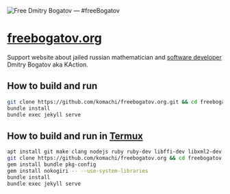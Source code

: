 ![Free Dmitry Bogatov — #freeBogatov](images/freebogatov-en.jpg)

# [freebogatov.org](https://freebogatov.org/en/)

Support website about jailed russian mathematician and [software developer](https://qa.debian.org/developer.php?email=KAction%40gnu.org) Dmitry Bogatov aka KAction.

## How to build and run

```bash
git clone https://github.com/komachi/freebogatov.org.git && cd freebogatov.org
bundle install
bundle exec jekyll serve
```

## How to build and run in [Termux](https://termux.com/)

```bash
apt install git make clang nodejs ruby ruby-dev libffi-dev libxml2-dev libxslt-dev pkg-config
git clone https://github.com/komachi/freebogatov.org && cd freebogatov.org
gem install bundle pkg-config
gem install nokogiri -- --use-system-libraries
bundle install
bundle exec jekyll serve
```
